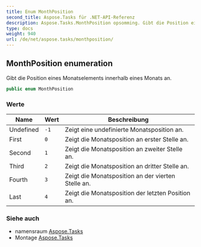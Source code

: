 ```yaml
---
title: Enum MonthPosition
second_title: Aspose.Tasks für .NET-API-Referenz
description: Aspose.Tasks.MonthPosition opsomming. Gibt die Position eines Monatselements innerhalb eines Monats an.
type: docs
weight: 940
url: /de/net/aspose.tasks/monthposition/
---
```

## MonthPosition enumeration

Gibt die Position eines Monatselements innerhalb eines Monats an.

```csharp
public enum MonthPosition
```

### Werte

| Name | Wert | Beschreibung |
| --- | --- | --- |
| Undefined | `-1` | Zeigt eine undefinierte Monatsposition an. |
| First | `0` | Zeigt die Monatsposition an erster Stelle an. |
| Second | `1` | Zeigt die Monatsposition an zweiter Stelle an. |
| Third | `2` | Zeigt die Monatsposition an dritter Stelle an. |
| Fourth | `3` | Zeigt die Monatsposition an der vierten Stelle an. |
| Last | `4` | Zeigt die Monatsposition der letzten Position an. |

### Siehe auch

* namensraum [Aspose.Tasks](../../aspose.tasks/)
* Montage [Aspose.Tasks](../../)


